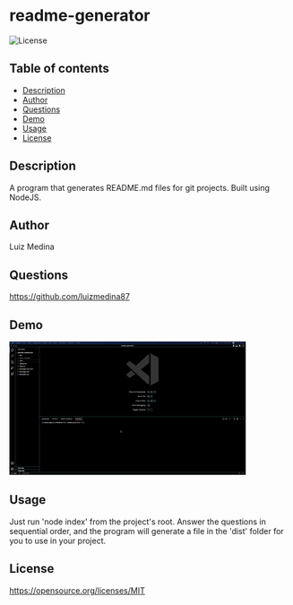 # readme-generator
![License](https://img.shields.io/badge/License-MIT-blue.svg)

## Table of contents
* [Description](#description)
* [Author](#author)
* [Questions](#questions)
* [Demo](#demo)
* [Usage](#usage)
* [License](#license)

## Description
A program that generates README.md files for git projects. Built using NodeJS.

## Author
Luiz Medina

## Questions
https://github.com/luizmedina87

## Demo
![project demo](https://github.com/luizmedina87/readme-generator/blob/main/assets/demo.gif)

## Usage
Just run 'node index' from the project's root. Answer the questions in sequential order, and the program will generate a file in the 'dist' folder for you to use in your project.

## License
https://opensource.org/licenses/MIT

